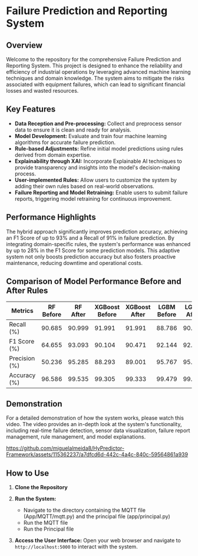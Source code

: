 # Failure Prediction and Reporting System

## Overview

Welcome to the repository for the comprehensive Failure Prediction and Reporting System. This project is designed to enhance the reliability and efficiency of industrial operations by leveraging advanced machine learning techniques and domain knowledge. The system aims to mitigate the risks associated with equipment failures, which can lead to significant financial losses and wasted resources.

## Key Features

- **Data Reception and Pre-processing:** Collect and preprocess sensor data to ensure it is clean and ready for analysis.
- **Model Development:** Evaluate and train four machine learning algorithms for accurate failure prediction.
- **Rule-based Adjustments:** Refine initial model predictions using rules derived from domain expertise.
- **Explainability through XAI:** Incorporate Explainable AI techniques to provide transparency and insights into the model's decision-making process.
- **User-implemented Rules:** Allow users to customize the system by adding their own rules based on real-world observations.
- **Failure Reporting and Model Retraining:** Enable users to submit failure reports, triggering model retraining for continuous improvement.

## Performance Highlights

The hybrid approach significantly improves prediction accuracy, achieving an F1 Score of up to 93% and a Recall of 91% in failure prediction. By integrating domain-specific rules, the system's performance was enhanced by up to 28% in the F1 Score for some prediction models. This adaptive system not only boosts prediction accuracy but also fosters proactive maintenance, reducing downtime and operational costs.

## Comparison of Model Performance Before and After Rules

| **Metrics**      | **RF Before** | **RF After** | **XGBoost Before** | **XGBoost After** | **LGBM Before** | **LGBM After** | **CatBoost Before** | **CatBoost After** |
|------------------|---------------|--------------|--------------------|-------------------|-----------------|---------------|---------------------|--------------------|
| Recall (%)       | 90.685        | 90.999       | 91.991             | 91.991            | 88.786          | 90.748        | 91.413              | 91.413             |
| F1 Score (%)     | 64.655        | 93.093       | 90.104             | 90.471            | 92.144          | 92.232        | 89.303              | 90.771             |
| Precision (%)    | 50.236        | 95.285       | 88.293             | 89.001            | 95.767          | 95.855        | 87.288              | 90.137             |
| Accuracy (%)     | 96.586        | 99.535       | 99.305             | 99.333            | 99.479          | 99.547        | 99.247              | 99.547             |

## Demonstration

For a detailed demonstration of how the system works, please watch this video. The video provides an in-depth look at the system's functionality, including real-time failure detection, sensor data visualization, failure report management, rule management, and model explanations.


https://github.com/miguelalmeida8/HyPredictor-Framework/assets/115362237/a7dfcd6d-442c-4a4c-840c-59564861a939




## How to Use

1. **Clone the Repository**

2. **Run the System:**
   - Navigate to the directory containing the MQTT file (App/MQTT/mqtt.py) and the principal file (app/principal.py)
   - Run the MQTT file
   - Run the Principal file

2. **Access the User Interface:**
Open your web browser and navigate to `http://localhost:5000` to interact with the system.


